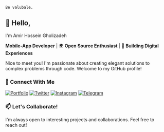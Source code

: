 ```
Be valubale.
```


## 👋 Hello,
I'm Amir Hossein Gholizadeh

**Mobile-App Developer** | 🌍 **Open Source Enthusiast** | 🚀 **Building Digital Experiences**

Nice to meet you! I'm passionate about creating elegant solutions to complex problems through code. Welcome to my GitHub profile!

### 🔗 Connect With Me

[![Portfolio](https://img.shields.io/badge/Portfolio-%23000000.svg?style=for-the-badge&logo=About.me&logoColor=white)](https://amrqhz.github.io)
[![Twitter](https://img.shields.io/badge/Twitter-%231DA1F2.svg?style=for-the-badge&logo=Twitter&logoColor=white)](https://twitter.com/amrqhz)
[![Instagram](https://img.shields.io/badge/Instagram-%23E4405F.svg?style=for-the-badge&logo=Instagram&logoColor=white)](https://instagram.com/amrqhz)
[![Telegram](https://img.shields.io/badge/Telegram-2CA5E0?style=for-the-badge&logo=telegram&logoColor=white)](https://telegram.me/amrqhz)

### 📫 Let's Collaborate!

I'm always open to interesting projects and collaborations. Feel free to reach out!
